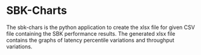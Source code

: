 <!--
Copyright (c) KMG. All Rights Reserved.

Licensed under the Apache License, Version 2.0 (the "License");
you may not use this file except in compliance with the License.
You may obtain a copy of the License at

    http://www.apache.org/licenses/LICENSE-2.0
-->
# SBK-Charts 
The sbk-chars is the python application to create the xlsx file for given CSV file containing the SBK performance 
results. The generated xlsx file contains the graphs of latency percentile variations and throughput variations.